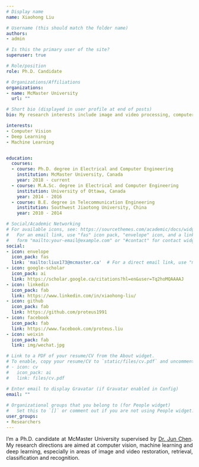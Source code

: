 ```yaml
---
# Display name
name: Xiaohong Liu

# Username (this should match the folder name)
authors:
- admin

# Is this the primary user of the site?
superuser: true

# Role/position
role: Ph.D. Candidate

# Organizations/Affiliations
organizations:
- name: McMaster University
  url: ""

# Short bio (displayed in user profile at end of posts)
bio: My research interests include image and video processing, computer vision, machine learning and deep learning.

interests:
- Computer Vision
- Deep Learning 
- Machine Learning


education:
  courses:
  - course: Ph.D. degree in Electrical and Computer Engineering
    institution: McMaster University, Canada
    year: 2018 - current
  - course: M.A.Sc. degree in Electrical and Computer Engineering 
    institution: University of Ottawa, Canada
    year: 2014 - 2016
  - course: B.E. degree in Telecommunication Engineering
    institution: Southwest Jiaotong University, China
    year: 2010 - 2014

# Social/Academic Networking
# For available icons, see: https://sourcethemes.com/academic/docs/widgets/#icons
#   For an email link, use "fas" icon pack, "envelope" icon, and a link in the
#   form "mailto:your-email@example.com" or "#contact" for contact widget.
social:
- icon: envelope
  icon_pack: fas
  link: 'mailto:liux173@mcmaster.ca'  # For a direct email link, use "mailto:test@example.org".
- icon: google-scholar
  icon_pack: ai
  link: https://scholar.google.ca/citations?hl=en&user=Tq2hoMQAAAAJ
- icon: linkedin
  icon_pack: fab
  link: https://www.linkedin.com/in/xiaohong-liu/
- icon: github
  icon_pack: fab
  link: https://github.com/proteus1991
- icon: facebook
  icon_pack: fab
  link: https://www.facebook.com/proteus.liu
- icon: weixin
  icon_pack: fab
  link: img/wechat.jpg

# Link to a PDF of your resume/CV from the About widget.
# To enable, copy your resume/CV to `static/files/cv.pdf` and uncomment the lines below.  
# - icon: cv
#   icon_pack: ai
#   link: files/cv.pdf

# Enter email to display Gravatar (if Gravatar enabled in Config)
email: ""
  
# Organizational groups that you belong to (for People widget)
#   Set this to `[]` or comment out if you are not using People widget.  
user_groups:
- Researchers
---
```


<p style="text-align: justify">I’m a Ph.D. candidate at McMaster University supervised by <a href="https://scholar.google.ca/citations?hl=en&user=XI79Mw0AAAAJ">Dr. Jun Chen</a>. My research directions are aimed at computer vision, machine learning and deep learning, especially in areas of image and video restoration, retrieval, classification and recognition.</p>

